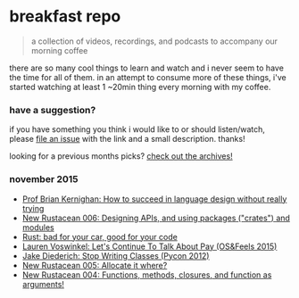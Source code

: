 # breakfast repo
> a collection of videos, recordings, and podcasts to accompany our morning coffee

there are so many cool things to learn and watch and i never seem to have the time for all of them. in an attempt to consume more of these things, i've started watching at least 1 ~20min thing every morning with my coffee.

### have a suggestion?

if you have something you think i would like to or should listen/watch, please [file an issue](https://github.com/ashleygwilliams/breakfast-repo/issues/new) with the link and a small description. thanks!

looking for a previous months picks? [check out the archives!](https://github.com/ashleygwilliams/breakfast-repo/tree/master/archives) 

### november 2015

- [Prof Brian Kernighan: How to succeed in language design without really trying](https://www.youtube.com/watch?v=Sg4U4r_AgJU)
- [New Rustacean 006: Designing APIs, and using packages ("crates") and modules](http://www.newrustacean.com/show_notes/e006/)
- [Rust: bad for your car, good for your code](https://www.youtube.com/watch?v=LSNpQYTA5zc&feature=youtu.be&list=PLxyG_Sh7NFechTfZb2DLQEUvy3FbaR3gD)
- [Lauren Voswinkel: Let's Continue To Talk About Pay (OS&Feels 2015)](http://confreaks.tv/videos/osfeels2015-let-s-continue-to-talk-about-pay)
- [Jake Diederich: Stop Writing Classes (Pycon 2012)](https://www.youtube.com/watch?v=o9pEzgHorH0)
- [New Rustacean 005: Allocate it where?](http://www.newrustacean.com/show_notes/e005/index.html)
- [New Rustacean 004: Functions, methods, closures, and function as arguments!](http://www.newrustacean.com/show_notes/e004/index.html)
